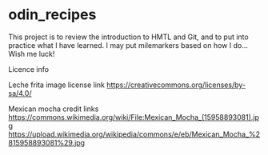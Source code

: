 # odin_recipes
This project is to review the introduction to HMTL and Git, and to put into practice
what I have learned. I may put milemarkers based on how I do... Wish me luck!

Licence info

Leche frita image license link
https://creativecommons.org/licenses/by-sa/4.0/

Mexican mocha credit links
https://commons.wikimedia.org/wiki/File:Mexican_Mocha_(15958893081).jpg
https://upload.wikimedia.org/wikipedia/commons/e/eb/Mexican_Mocha_%2815958893081%29.jpg